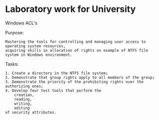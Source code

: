 # Laboratory work for University

Windows ACL's

Purpose: 
	
	Mastering the tools for controlling and managing user access to operating system resources, 
 	acquiring skills in allocation of rights on example of NTFS file system in Windows environment.

Tasks:
    
	1. Create a directory in the NTFS file system;
    2. Demonstrate that group rights apply to all members of the group;
    3. Demonstrate the priority of the prohibiting rights over the authorizing ones;
    4. Develop four test tools that perform the 
        creation, 
        reading, 
        writing,
        editing 
    of security attributes.
